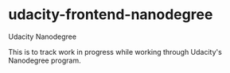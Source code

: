 # udacity-frontend-nanodegree
Udacity Nanodegree

This is to track work in progress while working through Udacity's Nanodegree program.
